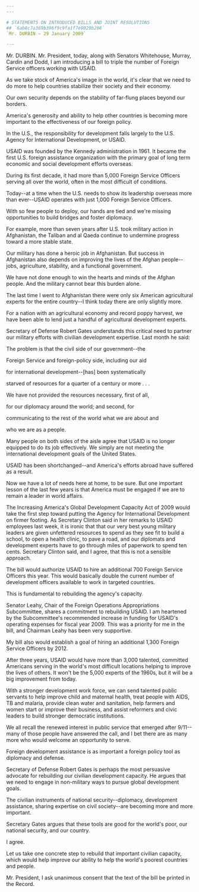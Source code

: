 ```yaml
---
---

# STATEMENTS ON INTRODUCED BILLS AND JOINT RESOLUTIONS
## `6ab8c7a369b396f9c9fa1f7e9029b206`
`Mr. DURBIN — 29 January 2009`

---
```



Mr. DURBIN. Mr. President, today, along with Senators Whitehouse, 
Murray, Cardin and Dodd, I am introducing a bill to triple the number 
of Foreign Service officers working with USAID.

As we take stock of America's image in the world, it's clear that we 
need to do more to help countries stabilize their society and their 
economy.

Our own security depends on the stability of far-flung places beyond 
our borders.

America's generosity and ability to help other countries is becoming 
more important to the effectiveness of our foreign policy.

In the U.S., the responsibility for development falls largely to the 
U.S. Agency for International Development, or USAID.

USAID was founded by the Kennedy administration in 1961. It became 
the first U.S. foreign assistance organization with the primary goal of 
long term economic and social development efforts overseas.

During its first decade, it had more than 5,000 Foreign Service 
Officers serving all over the world, often in the most difficult of 
conditions.

Today--at a time when the U.S. needs to show its leadership overseas 
more than ever--USAID operates with just 1,000 Foreign Service 
Officers.

With so few people to deploy, our hands are tied and we're missing 
opportunities to build bridges and foster diplomacy.

For example, more than seven years after U.S. took military action in 
Afghanistan, the Taliban and al Qaeda continue to undermine progress 
toward a more stable state.

Our military has done a heroic job in Afghanistan. But success in 
Afghanistan also depends on improving the lives of the Afghan people--
jobs, agriculture, stability, and a functional government.

We have not done enough to win the hearts and minds of the Afghan 
people. And the military cannot bear this burden alone.

The last time I went to Afghanistan there were only six American 
agricultural experts for the entire country--I think today there are 
only slightly more.

For a nation with an agricultural economy and record poppy harvest, 
we have been able to lend just a handful of agricultural development 
experts.

Secretary of Defense Robert Gates understands this critical need to 
partner our military efforts with civilian development expertise. Last 
month he said:




 The problem is that the civil side of our government--the 


 Foreign Service and foreign-policy side, including our aid 


 for international development--[has] been systematically 


 starved of resources for a quarter of a century or more . . . 


 We have not provided the resources necessary, first of all, 


 for our diplomacy around the world; and second, for 


 communicating to the rest of the world what we are about and 


 who we are as a people.


Many people on both sides of the aisle agree that USAID is no longer 
equipped to do its job effectively. We simply are not meeting the 
international development goals of the United States.

USAID has been shortchanged--and America's efforts abroad have 
suffered as a result.

Now we have a lot of needs here at home, to be sure. But one 
important lesson of the last few years is that America must be engaged 
if we are to remain a leader in world affairs.

The Increasing America's Global Development Capacity Act of 2009 
would take the first step toward putting the Agency for International 
Development on firmer footing. As Secretary Clinton said in her remarks 
to USAID employees last week, it is ironic that that our very best 
young military leaders are given unfettered resources to spend as they 
see fit to build a school, to open a health clinic, to pave a road, and 
our diplomats and development experts have to go through miles of 
paperwork to spend ten cents. Secretary Clinton said, and I agree, that 
this is not a sensible approach.

The bill would authorize USAID to hire an additional 700 Foreign 
Service Officers this year. This would basically double the current 
number of development officers available to work in targeted countries.

This is fundamental to rebuilding the agency's capacity.

Senator Leahy, Chair of the Foreign Operations Appropriations 
Subcommittee, shares a commitment to rebuilding USAID. I am heartened 
by the Subcommittee's recommended increase in funding for USAID's 
operating expenses for fiscal year 2009. This was a priority for me in 
the bill, and Chairman Leahy has been very supportive.

My bill also would establish a goal of hiring an additional 1,300 
Foreign Service Officers by 2012.

After three years, USAID would have more than 3,000 talented, 
committed Americans serving in the world's most difficult locations 
helping to improve the lives of others. It won't be the 5,000 experts 
of the 1960s, but it will be a big improvement from today.

With a stronger development work force, we can send talented public 
servants to help improve child and maternal health, treat people with 
AIDS, TB and malaria, provide clean water and sanitation, help farmers 
and women start or improve their business, and assist reformers and 
civic leaders to build stronger democratic institutions.

We all recall the renewed interest in public service that emerged 
after 9/11--many of those people have answered the call, and I bet 
there are as many more who would welcome an opportunity to serve.

Foreign development assistance is as important a foreign policy tool 
as diplomacy and defense.

Secretary of Defense Robert Gates is perhaps the most persuasive 
advocate for rebuilding our civilian development capacity. He argues 
that we need to engage in non-military ways to pursue global 
development goals.

The civilian instruments of national security--diplomacy, development 
assistance, sharing expertise on civil society--are becoming more and 
more important.

Secretary Gates argues that these tools are good for the world's 
poor, our national security, and our country.

I agree.

Let us take one concrete step to rebuild that important civilian 
capacity, which would help improve our ability to help the world's 
poorest countries and people.

Mr. President, I ask unanimous consent that the text of the bill be 
printed in the Record.